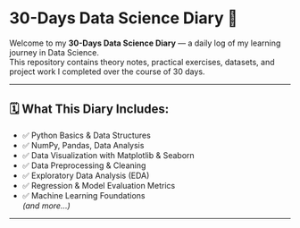 # 30-Days Data Science Diary 📓

Welcome to my **30-Days Data Science Diary** — a daily log of my learning journey in Data Science.  
This repository contains theory notes, practical exercises, datasets, and project work I completed over the course of 30 days.  

---

## 🗓️ What This Diary Includes:
- ✅ Python Basics & Data Structures
- ✅ NumPy, Pandas, Data Analysis
- ✅ Data Visualization with Matplotlib & Seaborn
- ✅ Data Preprocessing & Cleaning
- ✅ Exploratory Data Analysis (EDA)
- ✅ Regression & Model Evaluation Metrics
- ✅ Machine Learning Foundations  
*(and more…)*  

---


